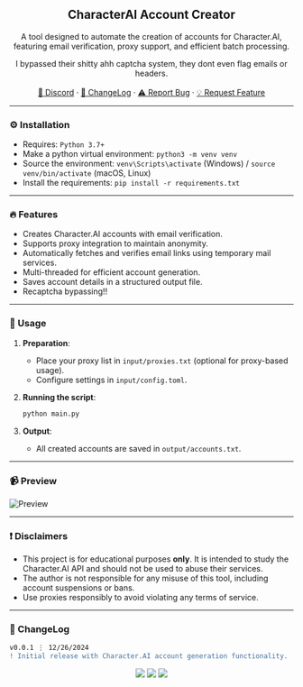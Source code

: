 <div align="center">
  <h2 align="center">CharacterAI Account Creator</h2>
  <p align="center">
    A tool designed to automate the creation of accounts for Character.AI, featuring email verification, proxy support, and efficient batch processing.

   I bypassed their shitty ahh captcha system, they dont even flag emails or headers.
    <br />
    <br />
    <a href="https://discord.cyberious.xyz">💬 Discord</a>
    ·
    <a href="https://github.com/sexfrance/CharacterAI-Account-Creator#-changelog">📜 ChangeLog</a>
    ·
    <a href="https://github.com/sexfrance/CharacterAI-Account-Creator/issues">⚠️ Report Bug</a>
    ·
    <a href="https://github.com/sexfrance/CharacterAI-Account-Creator/issues">💡 Request Feature</a>
  </p>
</div>

---

### ⚙️ Installation

- Requires: `Python 3.7+`
- Make a python virtual environment: `python3 -m venv venv`
- Source the environment: `venv\Scripts\activate` (Windows) / `source venv/bin/activate` (macOS, Linux)
- Install the requirements: `pip install -r requirements.txt`

---

### 🔥 Features

- Creates Character.AI accounts with email verification.
- Supports proxy integration to maintain anonymity.
- Automatically fetches and verifies email links using temporary mail services.
- Multi-threaded for efficient account generation.
- Saves account details in a structured output file.
- Recaptcha bypassing!!

---

### 📝 Usage

1. **Preparation**:
   - Place your proxy list in `input/proxies.txt` (optional for proxy-based usage).
   - Configure settings in `input/config.toml`.

2. **Running the script**:
   ```bash
   python main.py
   ```

3. **Output**:
   - All created accounts are saved in `output/accounts.txt`.

---

### 📹 Preview

![Preview](https://i.imgur.com/AgOxIQI.gif)

---

### ❗ Disclaimers

- This project is for educational purposes **only**. It is intended to study the Character.AI API and should not be used to abuse their services.
- The author is not responsible for any misuse of this tool, including account suspensions or bans.
- Use proxies responsibly to avoid violating any terms of service.

---

### 📜 ChangeLog

```diff
v0.0.1 ⋮ 12/26/2024
! Initial release with Character.AI account generation functionality.
```

<p align="center">
  <img src="https://img.shields.io/github/license/sexfrance/CharacterAI-Account-Creator.svg?style=for-the-badge&labelColor=black&color=f429ff&logo=IOTA"/>
  <img src="https://img.shields.io/github/stars/sexfrance/CharacterAI-Account-Creator.svg?style=for-the-badge&labelColor=black&color=f429ff&logo=IOTA"/>
  <img src="https://img.shields.io/github/languages/top/sexfrance/CharacterAI-Account-Creator.svg?style=for-the-badge&labelColor=black&color=f429ff&logo=python"/>
</p>

